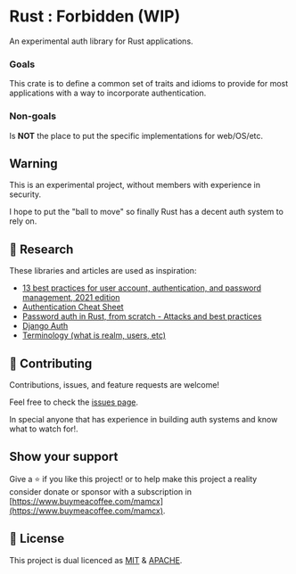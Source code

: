 # Rust : Forbidden (WIP)

An experimental auth library for Rust applications.

### Goals

This crate is to define a common set of traits and idioms to provide for most applications with a way to incorporate authentication.

### Non-goals

Is **NOT** the place to put the specific implementations for web/OS/etc.

## Warning

This is an experimental project, without members with experience in security.

I hope to put the "ball to move" so finally Rust has a decent auth system to rely on.

## 🔬 Research

These libraries and articles are used as inspiration:

* [13 best practices for user account, authentication, and password management, 2021 edition](https://cloud.google.com/blog/products/identity-security/account-authentication-and-password-management-best-practices)
* [Authentication Cheat Sheet](https://cheatsheetseries.owasp.org/cheatsheets/Authentication_Cheat_Sheet.html)
* [Password auth in Rust, from scratch - Attacks and best practices
  ](https://www.lpalmieri.com/posts/password-authentication-in-rust/)
* [Django Auth](https://docs.djangoproject.com/en/3.2/topics/auth/)
* [Terminology (what is realm, users, etc)](https://www.keycloak.org/docs/latest/server_admin/)

## 🤝 Contributing

Contributions, issues, and feature requests are welcome!

Feel free to check the [issues page](../../issues/).

In special anyone that has experience in building auth systems and know what to watch for!.

## Show your support

Give a ⭐️ if you like this project! or to help make this project a reality consider donate or sponsor with a subscription in [https://www.buymeacoffee.com/mamcx](https://www.buymeacoffee.com/mamcx).

## 📝 License

This project is dual licenced as [MIT](./LICENSE-MIT) & [APACHE](./LICENSE-APACHE).
